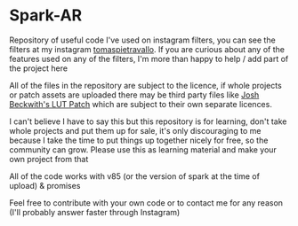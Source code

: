 # Spark-AR
Repository of useful code I've used on instagram filters, you can see the filters at my instagram [tomaspietravallo](www.instagram.com/tomaspietravallo). If you are curious about any of the features used on any of the filters, I'm more than happy to help / add part of the project here

All of the files in the repository are subject to the licence, if whole projects or patch assets are uploaded there may be third party files like [Josh Beckwith's LUT Patch](https://github.com/positlabs/spark-lut-patch) which are subject to their own separate licences. 

I can't believe I have to say this but this repository is for learning, don't take whole projects and put them up for sale, it's only discouraging to me because I take the time to put things up together nicely for free, so the community can grow. Please use this as learning material and make your own project from that

All of the code works with v85 (or the version of spark at the time of upload) & promises

Feel free to contribute with your own code or to contact me for any reason (I'll probably answer faster through Instagram)
